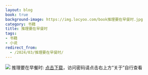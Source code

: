 ```yaml
---
layout: blog
book: true
background-image: https://img.locyoo.com/book推理要在早餐时.jpg
category: 书籍
title: 推理要在早餐时
tags:
- 书籍
- 小说
redirect_from:
  - /2024/03/推理要在早餐时/
---
```

![](https://img.locyoo.com/book推理要在早餐时.jpg)
推理要在早餐时: <a name = "ref1" href="https://089m.com/f/50983618-1269964541-a33809?p=3619">点击下载</a>，访问密码请点击右上方“关于”自行查看
